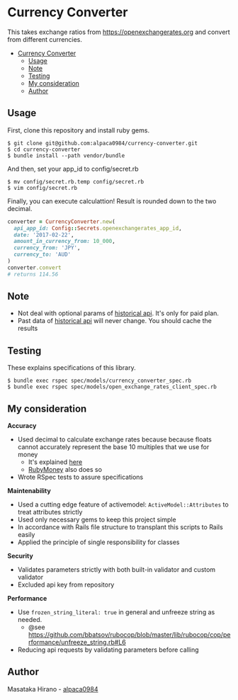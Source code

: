 # Currency Converter

This takes exchange ratios from https://openexchangerates.org and convert from different currencies.

- [Currency Converter](#currency-converter)
    - [Usage](#usage)
    - [Note](#note)
    - [Testing](#testing)
    - [My consideration](#my-consideration)
    - [Author](#author)

## Usage

First, clone this repository and install ruby gems.
```console
$ git clone git@github.com:alpaca0984/currency-converter.git
$ cd currency-converter
$ bundle install --path vendor/bundle
```

And then, set your app_id to config/secret.rb
```
$ mv config/secret.rb.temp config/secret.rb
$ vim config/secret.rb
```

Finally, you can execute calculattion! Result is rounded down to the two decimal.
```ruby
converter = CurrencyConverter.new(
  api_app_id: Config::Secrets.openexchangerates_app_id,
  date: '2017-02-22',
  amount_in_currency_from: 10_000,
  currency_from: 'JPY',
  currency_to: 'AUD'
)
converter.convert
# returns 114.56
```

## Note

- Not deal with optional params of [historical api](https://docs.openexchangerates.org/docs/historical-json). It's only for paid plan.
- Past data of [historical api](https://docs.openexchangerates.org/docs/historical-json) will never change. You should cache the results

## Testing

These explains specifications of this library.
```console
$ bundle exec rspec spec/models/currency_converter_spec.rb
$ bundle exec rspec spec/models/open_exchange_rates_client_spec.rb
```

## My consideration

__Accuracy__

- Used decimal to calculate exchange rates because because floats cannot accurately represent the base 10 multiples that we use for money
    - It's explained [here](https://stackoverflow.com/questions/3730019/why-not-use-double-or-float-to-represent-currency)
    - [RubyMoney](https://github.com/RubyMoney/money/blob/master/lib/money/money/arithmetic.rb#L178) also does so
- Wrote RSpec tests to assure specifications

__Maintenability__

- Used a cutting edge feature of activemodel: `ActiveModel::Attributes` to treat attributes strictly
- Used only necessary gems to keep this project simple
- In accordance with Rails file structure to transplant this scripts to Rails easily
- Applied the principle of single responsibility for classes

__Security__

- Validates parameters strictly with both built-in validator and custom validator
- Excluded api key from repository

__Performance__

- Use `frozen_string_literal: true` in general and unfreeze string as needed.
    - @see https://github.com/bbatsov/rubocop/blob/master/lib/rubocop/cop/performance/unfreeze_string.rb#L6
- Reducing api requests by validating parameters before calling

## Author

Masataka Hirano - [alpaca0984](https://github.com/alpaca0984)
